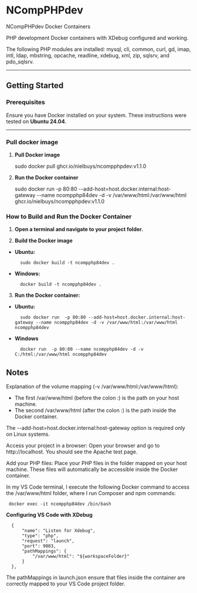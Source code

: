 # NCompPHPdev
NCompPHPdev Docker Containers

PHP development Docker containers with XDebug configured and working.

The following PHP modules are installed: mysql, cli, common, curl, gd, imap, intl, ldap, mbstring, opcache, readline, xdebug, xml, zip, sqlsrv, and pdo_sqlsrv.

---

## Getting Started

### Prerequisites
Ensure you have Docker installed on your system. These instructions were tested on **Ubuntu 24.04**.

---

### Pull docker image

1. **Pull Docker image**

      sudo docker pull ghcr.io/nielbuys/ncompphpdev:v1.1.0

2. **Run the Docker container**

      sudo docker run  -p 80:80 --add-host=host.docker.internal:host-gateway --name ncompphp84dev -d -v /var/www/html:/var/www/html ghcr.io/nielbuys/ncompphpdev:v1.1.0

### How to Build and Run the Docker Container

1. **Open a terminal and navigate to your project folder.**

2. **Build the Docker image**

  - **Ubuntu:**

          sudo docker build -t ncompphp84dev .

  - **Windows:**

          docker build -t ncompphp84dev .

3. **Run the Docker container:**

  - **Ubuntu:**

          sudo docker run  -p 80:80 --add-host=host.docker.internal:host-gateway --name ncompphp84dev -d -v /var/www/html:/var/www/html ncompphp84dev

  - **Windows**

          docker run  -p 80:80 --name ncompphp84dev -d -v C:/html:/var/www/html ncompphp84dev

## Notes

Explanation of the volume mapping (-v /var/www/html:/var/www/html):

- The first /var/www/html (before the colon :) is the path on your host machine.  
- The second /var/www/html (after the colon :) is the path inside the Docker container.

The --add-host=host.docker.internal:host-gateway option is required only on Linux systems.

Access your project in a browser: Open your browser and go to http://localhost. You should see the Apache test page.

Add your PHP files: Place your PHP files in the folder mapped on your host machine. These files will automatically be accessible inside the Docker container.

In my VS Code terminal, I execute the following Docker command to access the /var/www/html folder, where I run Composer and npm commands:

     docker exec -it ncompphp84dev /bin/bash

**Configuring VS Code with XDebug**

      {
          "name": "Listen for Xdebug",
          "type": "php",
          "request": "launch",
          "port": 9003,
          "pathMappings": {
              "/var/www/html": "${workspaceFolder}"
          }
      },

The pathMappings in launch.json ensure that files inside the container are correctly mapped to your VS Code project folder.
